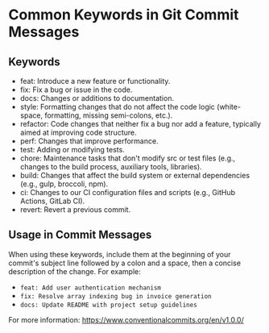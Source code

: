 # Common Keywords in Git Commit Messages

## Keywords

- feat: Introduce a new feature or functionality.
- fix: Fix a bug or issue in the code.
- docs: Changes or additions to documentation.
- style: Formatting changes that do not affect the code logic (white-space, formatting, missing semi-colons, etc.).
- refactor: Code changes that neither fix a bug nor add a feature, typically aimed at improving code structure.
- perf: Changes that improve performance.
- test: Adding or modifying tests.
- chore: Maintenance tasks that don't modify src or test files (e.g., changes to the build process, auxiliary tools, libraries).
- build: Changes that affect the build system or external dependencies (e.g., gulp, broccoli, npm).
- ci: Changes to our CI configuration files and scripts (e.g., GitHub Actions, GitLab CI).
- revert: Revert a previous commit.

## Usage in Commit Messages

When using these keywords, include them at the beginning of your commit's subject line followed by a colon and a space, then a concise description of the change. For example:

- `feat: Add user authentication mechanism`
- `fix: Resolve array indexing bug in invoice generation`
- `docs: Update README with project setup guidelines`

For more information: 
https://www.conventionalcommits.org/en/v1.0.0/
